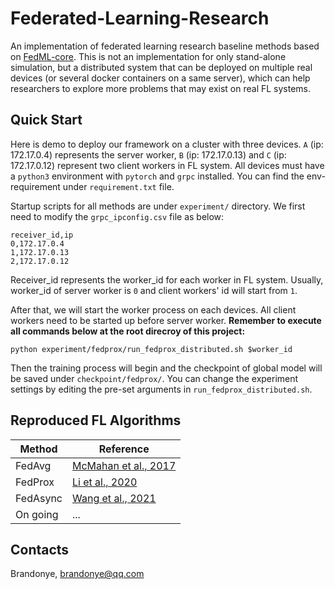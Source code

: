 # Federated-Learning-Research
An implementation of federated learning research baseline methods based on [FedML-core](https://github.com/FedML-AI/FedML). This is not an implementation for only stand-alone simulation, but a distributed system that can be deployed on multiple real devices (or several docker containers on a same server), which can help researchers to explore more problems that may exist on real FL systems.

## Quick Start
Here is demo to deploy our framework on a cluster with three devices. `A` (ip: 172.17.0.4) represents the server worker, `B` (ip: 172.17.0.13) and `C` (ip: 172.17.0.12) represent two client workers in FL system. All devices must have a `python3` environment with `pytorch` and `grpc` installed. You can find the env-requirement under `requirement.txt` file.

Startup scripts for all methods are under `experiment/` directory. We first need to modify the `grpc_ipconfig.csv` file as below:
```csv
receiver_id,ip
0,172.17.0.4
1,172.17.0.13
2,172.17.0.12
```
Receiver_id represents the worker_id for each worker in FL system. Usually, worker_id of server worker is `0` and client workers' id will start from `1`.

After that, we will start the worker process on each devices. All client workers need to be started up before server worker. **Remember to execute all commands below at the root direcroy of this project:**
```
python experiment/fedprox/run_fedprox_distributed.sh $worker_id
```

Then the training process will begin and the checkpoint of global model will be saved under `checkpoint/fedprox/`. You can change the experiment settings by editing the pre-set arguments in `run_fedprox_distributed.sh`.

## Reproduced FL Algorithms
|Method|Reference|
|---|---|
|FedAvg|[McMahan et al., 2017](https://arxiv.org/abs/1602.05629)|
|FedProx|[Li et al., 2020](https://arxiv.org/abs/1812.06127)|
|FedAsync|[Wang et al., 2021](https://arxiv.org/pdf/1903.03934.pdf?ref=https://githubhelp.com)|
| On going         |...|

## Contacts
Brandonye, brandonye@qq.com